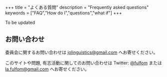 +++
title = "よくある質問"
description = "Frequently asked questions"
keywords = ["FAQ","How do I","questions","what if"]
+++

To be updated

## お問い合わせ

委員会に関するお問い合わせは  jolinguistics@gmail.com へお寄せください。

このサイトや問題, 有志活動に関してのお問い合わせは Twitter: [@fulfom](https://twitter.com/fulfom) または la.fulfom@gmail.com へお寄せください。